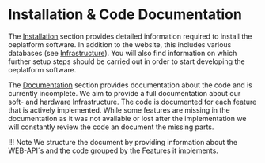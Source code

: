 # Installation & Code Documentation

The [Installation](./install/installation.md) section provides detailed information required to install the oeplatform software. In addition to the website, this includes various databases (see [Infrastructure](./oeplatform-code/architecture/infrastructure.md)). You will also find information on which further setup steps should be carried out in order to start developing the oeplatform software.

The [Documentation](./oeplatform-code/) section provides documentation about the code and is currently incomplete. We aim to provide a full documentation about our soft- and hardware Infrastructure. The code is documented for each feature that is actively implemented. While some features are missing in the documentation as it was not available or lost after the implementation we will constantly review  the code an document the missing parts.

!!! Note
    We structure the document by providing information about the WEB-API´s and the code grouped by the Features it implements.
